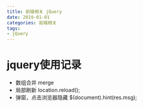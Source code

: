 ```yaml
---
title: 前端相关 jQuery
date: 2019-01-01
categories: 前端相关
tags:
- jQuery
---
```



# jquery使用记录
- 数组合并 merge
- 局部刷新 location.reload();
- 弹窗，点击浏览器隐藏 $(document).hint(res.msg);
